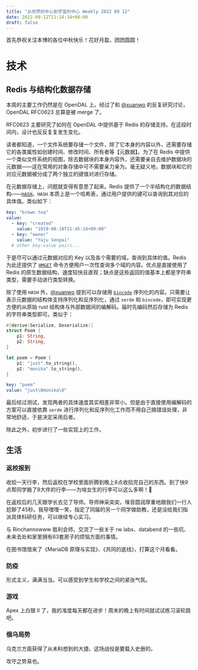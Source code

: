 ```yaml
---
title: "从世界的中心到宇宙的中心 Weekly 2022 09 12"
date: 2022-09-12T21:24:34+08:00
draft: false
---
```


首先恭祝关注本博的各位中秋快乐！花好月盈，团团圆圆！

# 技术

## Redis 与结构化数据存储

本周的主要工作仍然是在 OpenDAL 上。经过了和 [@xuanwo](https://github.com/xuanwo) 的反复研究讨论，OpenDAL RFC0623 总算是被 merge 了。

RFC0623 主要研究了如何在 OpenDAL 中提供基于 Redis 的存储支持。在这段时间内，设计也反反复复发生变化。

读者都知道，一个文件系统要存储一个文件，除了它本身的内容以外，还需要存储它的各类属性如创建时间、修改时间、所有者等【元数据】。为了在 Redis 中提供一个类似文件系统的视图，除去数据块的本身内容外，还需要亲自去维护数据块的元数据——这在常用的对象存储中可不需要亲力亲为。毫无疑义地，数据块和它的对应元数据被分成了两个独立的键值对进行存储。

在元数据存储上，问题就变得有意思了起来。Redis 提供了一个半结构化的数据结构——[`HASH`](https://redis.io/docs/data-types/hashes/)。`HASH` 本质上是一个哈希表，通过用户提供的键可以查询到其对应的具体值。类似如下：

```yml
key: "brown tea"
value:
  - key: "created"
    value: "1919-08-10T11:45:14+09:00"
  - key: "owner"
    value: "Yaju Senpai"
  # other key-value pairs...
```

于是尽可以通过元数据对应的 Key 以及各个需要的域，查询到具体的值。Redis 为此还提供了 [`HMGET`](https://redis.io/commands/hmget/) 命令方便用户一次性查询多个域的内容。优点是直接使用了 Redis 的原生数据结构，速度较快且直观；缺点是这些返回的值基本上都是字符串类型，需要手动进行类型转换。

除了使用 `HASH` 外，[@xuanwo](https://github.com/xuanwo) 提到可以存储用 [`bincode`](https://crates.io/crates/bincode) 序列化的内容。只需要让表示元数据的结构体支持序列化和反序列化，通过 `serde` 和 `bincode`，即可实现更方便的从原始 rust 结构体与外部数据间的编解码。届时先编码然后存储为 Redis 的字符串类型即可。类似于：
```rust
#[derive(Serialize, Deserialize)]
struct Poem {
    p1: String,
    p2: String,
}

let poem = Poem {
    p1: "just".to_string(),
    p2: "monika".to_string(),
}
```
```yml
key: "poem"
value: "just\0monika\0"
```

最后经过测试，发现两者的具体速度其实相差非常小。但是由于直接使用编解码的方案可以直接依靠 `serde` 进行序列化和反序列化工作而不用自己搞错误处理，非常地舒适，于是决定采用后者。

除此之外，初步进行了一些实现上的工作。

## 生活

### 返校报到

收拾一天行李，然后返校在学校里面折腾到晚上8点收拾完自己的东西。到了快9点帮同学搬了8大件的行李——为啥女生的行李可以这么多啊！💢

在返校后的几天跟学长去见了导师。导师神采奕奕，嗓音圆润厚重地跟我们一行人尬聊了45秒。我导嘿嘿一笑，指定了同届的另一个同学做助教，还是没给我们指派具体科研任务，可以继续专心实习。

与 Rinchannowww 胜利会师，交流了一些关于 rw labs、databend 的一些坑、未来去处和家里拥有63套房子的烦恼方面的事情。

在图书馆借来了《MariaDB 原理与实现》、《共同的底线》，打算这个月看看。

### 防疫

形式主义，满满当当。可以感受到学生和学校之间的紧张气氛。

### 游戏

Apex 上白银 II 了，我的准度每天都在进步！周末的晚上有时间就试试练习滚轮跳吧。

### 俄乌局势

乌克兰方面获得了从未料想到的大捷。这场战役是要载入史册的。

攻守之势易也。

